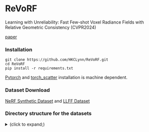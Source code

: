 # ReVoRF

Learning with Unreliability: Fast Few-shot Voxel Radiance Fields with Relative Geometric Consistency (CVPR2024)

[paper](https://arxiv.org/pdf/2403.17638v1)


### Installation
```
git clone https://github.com/HKCLynn/ReVoRF.git
cd ReVoRF
pip install -r requirements.txt
```
[Pytorch](https://pytorch.org/) and [torch_scatter](https://github.com/rusty1s/pytorch_scatter) installation is machine dependent.

### Dataset Download
[NeRF Synthetic Dataset](https://drive.google.com/drive/folders/128yBriW1IG_3NJ5Rp7APSTZsJqdJdfc1) and [LLFF Dataset](https://drive.google.com/drive/folders/128yBriW1IG_3NJ5Rp7APSTZsJqdJdfc1)

### Directory structure for the datasets

<details>
  <summary> (click to expand;) </summary>

    data
    ├── nerf_synthetic     
    │   └── [chair|drums|ficus|hotdog|lego|materials|mic|ship]
    │       ├── [train|val|test]
    │       │   └── r_*.png
    │       └── transforms_[train|val|test].json
    │
    ├── nerf_llff_data     
        └── [fern|flower|fortress|horns|leaves|orchids|room|trex]



## Quick Start

- Get Depth Maps
	

	If the datasets are set in the above formats. Get DPT model and generate the depth maps. 
	```bash
	$ python download.py
	```

- Training
    ```bash
    $ python run.py --config configs/nerf/hotdog.py --render_test
    ```
    
- Evaluation
  
    ```bash
    $ python run.py --config configs/nerf/hotdog.py --render_only --render_test \
                                                  --eval_ssim --eval_lpips_vgg
    ```

## Acknowledgement
The code is heavily based on [DVGOv2](https://github.com/sunset1995/DirectVoxGO) implementation, and some functions are modified from [VGOS](https://github.com/SJoJoK/VGOS). Thank you!
